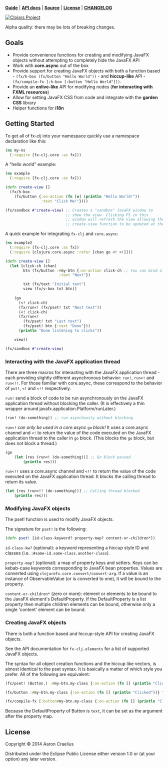 **[Guide](http://documentup.com/aaronc/fx-clj)** | **[API docs](http://aaronc.github.io/fx-clj/)** | **[Source](http://github.com/aaronc/fx-clj)** | **[License](https://raw.githubusercontent.com/aaronc/fx-clj/master/LICENSE)** | **[CHANGELOG](https://github.com/aaronc/fx-clj/releases)**

[![Clojars Project](http://clojars.org/fx-clj/latest-version.svg)](http://clojars.org/fx-clj)

Alpha quality: there may be lots of breaking changes.

## Goals

- Provide convenience functions for creating and modifying JavaFX
  objects without attempting to completely hide the JavaFX API
- Work with **core.async** out of the box
- Provide support for creating JavaFX objects with both a function
  based - `(fx/h-box (fx/button "Hello World"))` - and **hiccup-like** API -
  `(fx/compile-fx [:h-box [:button "Hello World"]])`.
- Provide an **enlive-like** API for modifying nodes (**for interacting with
  FXML resources**)
- Allow for setting JavaFX CSS from code and integrate with the **garden CSS**
  library
- Helper functions for **i18n**

## Getting Started

To get all of fx-clj into your namespace quickly use a namespace
declaration like this:
```clojure
(ns my-ns
  (:require [fx-clj.core :as fx]))
```

A "hello world" example:
```clojure
(ns example
  (:require [fx-clj.core :as fx]))

(defn create-view []
  (fx/h-box
    (fx/button {:on-action (fn [e] (println "Hello World!"))
                :text "Click Me!"})))

(fx/sandbox #'create-view) ;; Creates a "sandbox" JavaFX window to
                           ;; show the view. Clicking F5 in this
                           ;; window will refresh the view allowing the
                           ;; create-view function to be updated at the REPL

```

A quick example for integrating `fx-clj` and `core.async`:
```clojure
(ns example2
  (:require [fx-clj.core :as fx])
  (:require [clojure.core.async :refer [chan go <! >!]]))

(defn create-view []
  (let [click-ch (chan)
        btn (fx/button :#my-btn {:on-action click-ch ;; You can bind a core.async channel directly to an event
                        :text "Next"})

        txt (fx/text "Initial text")
        view (fx/v-box txt btn)]
        
    (go
      (<! click-ch)
      (fx/run<! (fx/pset! txt "Next text"))
      (<! click-ch)
      (fx/run<!
        (fx/pset! txt "Last text")
        (fx/pset! btn {:text "Done"}))
      (println "Done listening to clicks"))

    view))

(fx/sandbox #'create-view)
```



### Interacting with the JavaFX application thread

There are three macros for interacting with the JavaFX application
thread - each providing slightly different asynchronous behavior:
`run!`, `run<!` and `run<!!`. For those familiar with core.async, these
correspond to the behavior of `put!`, `<!` and `<!!`
respectively.

`run!` send a block of code to be run asynchronously on the JavaFX
application thread without blocking the caller. (It is effectively a
thin wrapper around javafx.application.Platform/runLater.)

```clojure
(run! (do-something)) ;; run asynchously without blocking
```

`run<!` *can only be used in a core.async* `go` *block!* It uses a
core.async channel and `<!` to return the value of the code executed
on the JavaFX application thread to the caller in `go` block. (This
blocks the `go` block, but does not block a thread.)

```clojure
(go
    (let [res (run<! (do-something))] ;; Go block paused
        (println res)))
```

`run<!!` uses a core.async channel and `<!!` to return the value of
the code executed on the JavaFX application thread. It blocks the
calling thread to return its value.

```clojure
(let [res (run<!! (do-something))] ;; Calling thread blocked
    (println res)))
```

### Modifying JavaFX objects

The pset! function is used to modify JavaFX objects.

The signature for `pset!` is the following:

```clojure
(defn pset! [id-class-keyword? property-map? content-or-children*])
```

`id-class-kw?` (optional): a keyword representing a hiccup style ID and
classes (i.e. `:#some-id.some-class.another-class`).

`property-map?` (optional): a map of property keys and setters. Keys can be
kebab-case keywords corresponding to JavaFX bean properties. Values are
converted using `clojurefx.core.convert/convert-arg`. If a value is an
instance of ObservableValue (or is converted to one),
it will be bound to the property.

`content-or-children*` (zero or more): element or elements to be bound to the
JavaFX element's DefaultProperty. If the DefaultProperty is a list property
then multiple children elements can be bound, otherwise only a single
'content' element can be bound.

### Creating JavaFX objects

There is both a function based and hiccup-style API for creating
JavaFX objects.

See the API documentation for `fx-clj.elements` for a list of
supported JavaFX objects.

The syntax for all object creation functions and the hiccup like
vectors, is almost identical to the pset syntax. It is basically a matter of 
which style you prefer. All of the following are equivalent:

```clojure
(fx/pset! (Button.) :#my-btn.my-class {:on-action (fn [] (println "Clicked"))} "Click Me")

(fx/button :#my-btn.my-class {:on-action (fn [] (println "Clicked"))} "Click Me")

(fx/compile-fx [:button#my-btn.my-class {:on-action (fn [] (println "Clicked"))}] "Click Me")
```


Because the DefaultProperty of Button is `text`, it can be set as the
argument after the property map.

## License

Copyright © 2014 Aaron Craelius

Distributed under the Eclipse Public License either version 1.0 or (at
your option) any later version.
